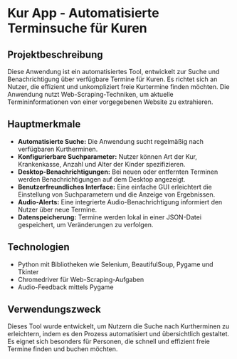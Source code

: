 # Kur App - Automatisierte Terminsuche für Kuren

## Projektbeschreibung
Diese Anwendung ist ein automatisiertes Tool, entwickelt zur Suche und Benachrichtigung über verfügbare Termine für Kuren. Es richtet sich an Nutzer, die effizient und unkompliziert freie Kurtermine finden möchten. Die Anwendung nutzt Web-Scraping-Techniken, um aktuelle Termininformationen von einer vorgegebenen Website zu extrahieren.

## Hauptmerkmale
- **Automatisierte Suche:** Die Anwendung sucht regelmäßig nach verfügbaren Kurtherminen.
- **Konfigurierbare Suchparameter:** Nutzer können Art der Kur, Krankenkasse, Anzahl und Alter der Kinder spezifizieren.
- **Desktop-Benachrichtigungen:** Bei neuen oder entfernten Terminen werden Benachrichtigungen auf dem Desktop angezeigt.
- **Benutzerfreundliches Interface:** Eine einfache GUI erleichtert die Einstellung von Suchparametern und die Anzeige von Ergebnissen.
- **Audio-Alerts:** Eine integrierte Audio-Benachrichtigung informiert den Nutzer über neue Termine.
- **Datenspeicherung:** Termine werden lokal in einer JSON-Datei gespeichert, um Veränderungen zu verfolgen.

## Technologien
- Python mit Bibliotheken wie Selenium, BeautifulSoup, Pygame und Tkinter
- Chromedriver für Web-Scraping-Aufgaben
- Audio-Feedback mittels Pygame

## Verwendungszweck
Dieses Tool wurde entwickelt, um Nutzern die Suche nach Kurtherminen zu erleichtern, indem es den Prozess automatisiert und übersichtlich gestaltet. Es eignet sich besonders für Personen, die schnell und effizient freie Termine finden und buchen möchten.
